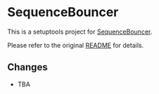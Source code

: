 # SequenceBouncer

This is a setuptools project for [SequenceBouncer](https://github.com/corydunnlab/SequenceBouncer).

Please refer to the original [README](README.original.txt) for details.

## Changes
- TBA
